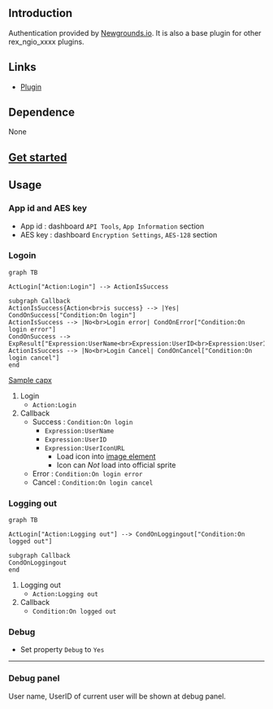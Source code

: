 ## Introduction

Authentication provided by [Newgrounds.io](http://www.newgrounds.com/). It is also a base plugin for other rex_ngio_xxxx plugins.

## Links

- [Plugin](https://rexrainbow.github.io/C3RexDoc/repo/rex_ngio_authentication.c3addon)

## Dependence

None

## [Get started](http://www.newgrounds.io/get-started/)

## Usage

### App id and AES key

- App id : dashboard `API Tools`, `App Information` section
- AES key : dashboard `Encryption Settings`, `AES-128` section

### Logoin

```mermaid
graph TB

ActLogin["Action:Login"] --> ActionIsSuccess

subgraph Callback
ActionIsSuccess{Action<br>is success} --> |Yes| CondOnSuccess["Condition:On login"]
ActionIsSuccess --> |No<br>Login error| CondOnError["Condition:On login error"]
CondOnSuccess --> ExpResult["Expression:UserName<br>Expression:UserID<br>Expression:UserIconURL"]
ActionIsSuccess --> |No<br>Login Cancel| CondOnCancel["Condition:On login cancel"]
end
```

[Sample capx](https://1drv.ms/u/s!Am5HlOzVf0kHmAPwO6epDgndN71U)

1. Login
    - `Action:Login`
2. Callback
    - Success : `Condition:On login`
        - `Expression:UserName`
        - `Expression:UserID`
        - `Expression:UserIconURL`
            - Load icon into [image element](https://www.scirra.com/forum/viewtopic.php?t=69356&start=0)
            - Icon can *Not* load into official sprite
    - Error : `Condition:On login error`
    - Cancel :  `Condition:On login cancel`

### Logging out

```mermaid
graph TB

ActLogin["Action:Logging out"] --> CondOnLoggingout["Condition:On logged out"]

subgraph Callback
CondOnLoggingout
end
```

1. Logging out
    - `Action:Logging out`
2. Callback
    - `Condition:On logged out`

### Debug

- Set property `Debug` to `Yes`

----

### Debug panel

User name, UserID of current user will be shown at debug panel.